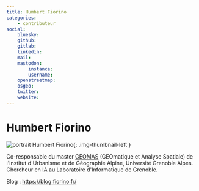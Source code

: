 ```yaml
---
title: Humbert Fiorino
categories:
    - contributeur
social:
    bluesky:
    github:
    gitlab:
    linkedin:
    mail:
    mastodon:
        instance:
        username:
    openstreetmap:
    osgeo:
    twitter:
    website:
---
```


# Humbert Fiorino

<!-- --8<-- [start:author-sign-block] -->

![portrait Humbert Fiorino](https://cdn.geotribu.fr/img/internal/contributeurs/humbertf.png "portrait"){: .img-thumbnail-left }

Co-responsable du master [GEOMAS](https://master-gaed.univ-grenoble-alpes.fr/les-parcours/m1-m2-geomas/) (GEOmatique et Analyse Spatiale) de l'Institut d'Urbanisme et de Géographie Alpine, Université Grenoble Alpes. Chercheur en IA au Laboratoire d'Informatique de Grenoble.

Blog : <https://blog.fiorino.fr/>

<!-- --8<-- [end:author-sign-block] -->
